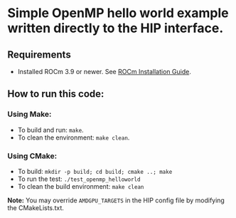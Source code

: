 # Simple OpenMP hello world example written directly to the HIP interface.

## Requirements
* Installed ROCm 3.9 or newer. See  [ROCm Installation Guide](https://rocmdocs.amd.com/en/latest/Installation_Guide/Installation-Guide.html).


## How to run this code:

### Using Make:
* To build and run: `make`.
* To clean the environment: `make clean`.


### Using CMake:
* To build: `mkdir -p build; cd build; cmake ..; make`
* To run the test: `./test_openmp_helloworld`
* To clean the build environment: `make clean`

**Note:** You may override `AMDGPU_TARGETS` in the HIP config file by modifying the CMakeLists.txt.

